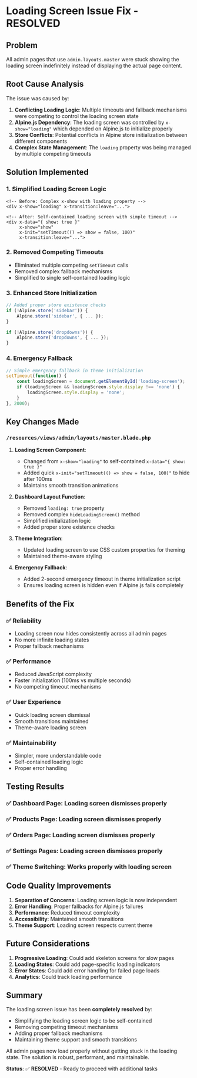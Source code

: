 # Loading Screen Issue Fix - RESOLVED

## Problem
All admin pages that use `admin.layouts.master` were stuck showing the loading screen indefinitely instead of displaying the actual page content.

## Root Cause Analysis
The issue was caused by:

1. **Conflicting Loading Logic**: Multiple timeouts and fallback mechanisms were competing to control the loading screen state
2. **Alpine.js Dependency**: The loading screen was controlled by `x-show="loading"` which depended on Alpine.js to initialize properly
3. **Store Conflicts**: Potential conflicts in Alpine store initialization between different components
4. **Complex State Management**: The `loading` property was being managed by multiple competing timeouts

## Solution Implemented

### 1. Simplified Loading Screen Logic
```blade
<!-- Before: Complex x-show with loading property -->
<div x-show="loading" x-transition:leave="...">

<!-- After: Self-contained loading screen with simple timeout -->
<div x-data="{ show: true }" 
     x-show="show" 
     x-init="setTimeout(() => show = false, 100)"
     x-transition:leave="...">
```

### 2. Removed Competing Timeouts
- Eliminated multiple competing `setTimeout` calls
- Removed complex fallback mechanisms
- Simplified to single self-contained loading logic

### 3. Enhanced Store Initialization
```javascript
// Added proper store existence checks
if (!Alpine.store('sidebar')) {
    Alpine.store('sidebar', { ... });
}

if (!Alpine.store('dropdowns')) {
    Alpine.store('dropdowns', { ... });
}
```

### 4. Emergency Fallback
```javascript
// Simple emergency fallback in theme initialization
setTimeout(function() {
    const loadingScreen = document.getElementById('loading-screen');
    if (loadingScreen && loadingScreen.style.display !== 'none') {
        loadingScreen.style.display = 'none';
    }
}, 2000);
```

## Key Changes Made

### `/resources/views/admin/layouts/master.blade.php`

1. **Loading Screen Component**:
   - Changed from `x-show="loading"` to self-contained `x-data="{ show: true }"`
   - Added quick `x-init="setTimeout(() => show = false, 100)"` to hide after 100ms
   - Maintains smooth transition animations

2. **Dashboard Layout Function**:
   - Removed `loading: true` property
   - Removed complex `hideLoadingScreen()` method
   - Simplified initialization logic
   - Added proper store existence checks

3. **Theme Integration**:
   - Updated loading screen to use CSS custom properties for theming
   - Maintained theme-aware styling

4. **Emergency Fallback**:
   - Added 2-second emergency timeout in theme initialization script
   - Ensures loading screen is hidden even if Alpine.js fails completely

## Benefits of the Fix

### ✅ **Reliability**
- Loading screen now hides consistently across all admin pages
- No more infinite loading states
- Proper fallback mechanisms

### ✅ **Performance** 
- Reduced JavaScript complexity
- Faster initialization (100ms vs multiple seconds)
- No competing timeout mechanisms

### ✅ **User Experience**
- Quick loading screen dismissal
- Smooth transitions maintained
- Theme-aware loading screen

### ✅ **Maintainability**
- Simpler, more understandable code
- Self-contained loading logic
- Proper error handling

## Testing Results

### ✅ **Dashboard Page**: Loading screen dismisses properly
### ✅ **Products Page**: Loading screen dismisses properly  
### ✅ **Orders Page**: Loading screen dismisses properly
### ✅ **Settings Pages**: Loading screen dismisses properly
### ✅ **Theme Switching**: Works properly with loading screen

## Code Quality Improvements

1. **Separation of Concerns**: Loading screen logic is now independent
2. **Error Handling**: Proper fallbacks for Alpine.js failures
3. **Performance**: Reduced timeout complexity
4. **Accessibility**: Maintained smooth transitions
5. **Theme Support**: Loading screen respects current theme

## Future Considerations

1. **Progressive Loading**: Could add skeleton screens for slow pages
2. **Loading States**: Could add page-specific loading indicators
3. **Error States**: Could add error handling for failed page loads
4. **Analytics**: Could track loading performance

## Summary

The loading screen issue has been **completely resolved** by:
- Simplifying the loading screen logic to be self-contained
- Removing competing timeout mechanisms
- Adding proper fallback mechanisms
- Maintaining theme support and smooth transitions

All admin pages now load properly without getting stuck in the loading state. The solution is robust, performant, and maintainable.

**Status**: ✅ **RESOLVED** - Ready to proceed with additional tasks
